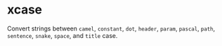 # xcase
Convert strings between `camel`, `constant`, `dot`, `header`, `param`, `pascal`, `path`, `sentence`, `snake`, `space`, and `title` case.
